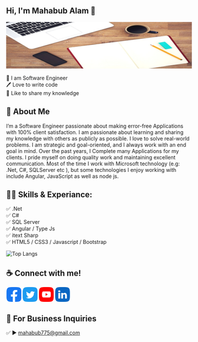 ## Hi, I'm Mahabub Alam 👋
[<img src='https://github.com/mahabub775/mahabub775/blob/main/img/bg.jpg?raw=true' alt='Mahabub Alam'>](https://github.com/mahabub775/)
<p>
👑 I am Software Engineer <br> 
🖊️ Love to write code <br> 
🎤 Like to share my knowledge </p> 



## 🚀 About Me
I’m a Software Engineer passionate about making error-free Applications with 100% client satisfaction. I am passionate about learning and sharing my knowledge with others as publicly as possible. I love to solve real-world problems. I am strategic and goal-oriented, and I always work with an end goal in mind. Over the past years, I Complete many Applications for my clients. I pride myself on doing quality work and maintaining excellent communication. Most of the time I work with Microsoft technology (e.g: .Net, C#, SQLServer etc ), but some technologies I enjoy working with include Angular, JavaScript as well as node js. 

## 👨‍💻 Skills & Experiance: 
✅ .Net <br> 
✅ C# <br>
✅ SQL Server <br>
✅ Angular / Type Js <br>
✅ itext Sharp <br>
✅ HTML5 / CSS3 / Javascript / Bootstrap <br>


![Top Langs](https://github-readme-stats.vercel.app/api/top-langs/?username=mahabub775&layout=compact)


## ☕ Connect with me!
[<img src='https://github.com/mahabub775/mahabub775/blob/main/img/facebook.png?raw=true' alt='facebook' height='40'>](https://www.facebook.com/mahabuba1)  [<img src='https://github.com/mahabub775/mahabub775/blob/main/img/twitter.png?raw=true' alt='twitter' height='40'>](https://twitter.com/mahabub775)  [<img src='https://github.com/mahabub775/mahabub775/blob/main/img/youtube.png?raw=true' alt='YouTube' height='40'>](https://www.youtube.com/@mahabubalam9016)  [<img src='https://github.com/mahabub775/mahabub775/blob/main/img/linkedin.png?raw=true' alt='linkedin' height='40'>](https://www.linkedin.com/in//mahabub-alam-6b6a0674/)  



## 📧 For Business Inquiries 
✅  ► mahabub775@gmail.com
